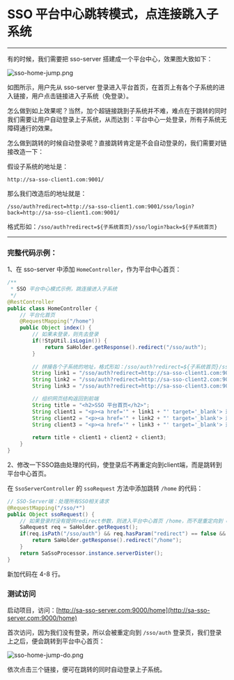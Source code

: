 # SSO 平台中心跳转模式，点连接跳入子系统

--- 

有的时候，我们需要把 sso-server 搭建成一个平台中心，效果图大致如下：

![sso-home-jump.png](https://oss.dev33.cn/sa-token/doc/sso/sso-home-jump.png 's-w-sh')

如图所示，用户先从 sso-server 登录进入平台首页，在首页上有各个子系统的进入链接，用户点击链接进入子系统（免登录）。

怎么做到如上效果呢？当然，加个超链接跳到子系统并不难，难点在于跳转的同时我们需要让用户自动登录上子系统，从而达到：平台中心一处登录，所有子系统无障碍通行的效果。

怎么做到跳转的时候自动登录呢？直接跳转肯定是不会自动登录的，我们需要对链接改造一下：

假设子系统的地址是：

``` url
http://sa-sso-client1.com:9001/
```

那么我们改造后的地址就是：

``` url
/sso/auth?redirect=http://sa-sso-client1.com:9001/sso/login?back=http://sa-sso-client1.com:9001/
```

格式形如：`/sso/auth?redirect=${子系统首页}/sso/login?back=${子系统首页}`

--- 

### 完整代码示例：

1、在 sso-server 中添加 `HomeController`，作为平台中心首页：

``` java
/**
 * SSO 平台中心模式示例，跳连接进入子系统 
 */
@RestController
public class HomeController {
	// 平台化首页
	@RequestMapping("/home")
	public Object index() {
		// 如果未登录，则先去登录
		if(!StpUtil.isLogin()) {
			return SaHolder.getResponse().redirect("/sso/auth");
		}
		
		// 拼接各个子系统的地址，格式形如：/sso/auth?redirect=${子系统首页}/sso/login?back=${子系统首页}
		String link1 = "/sso/auth?redirect=http://sa-sso-client1.com:9001/sso/login?back=http://sa-sso-client1.com:9001/";
		String link2 = "/sso/auth?redirect=http://sa-sso-client2.com:9001/sso/login?back=http://sa-sso-client2.com:9001/";
		String link3 = "/sso/auth?redirect=http://sa-sso-client3.com:9001/sso/login?back=http://sa-sso-client3.com:9001/";

		// 组织网页结构返回到前端 
		String title = "<h2>SSO 平台首页</h2>";
		String client1 = "<p><a href='" + link1 + "' target='_blank'> 进入Client1系统 </a></p>";
		String client2 = "<p><a href='" + link2 + "' target='_blank'> 进入Client2系统 </a></p>";
		String client3 = "<p><a href='" + link3 + "' target='_blank'> 进入Client3系统 </a></p>";
		
		return title + client1 + client2 + client3;
	}
}
```

2、修改一下SSO路由处理的代码，使登录后不再重定向到client端，而是跳转到平台中心首页。

在 `SsoServerController` 的 `ssoRequest` 方法中添加跳转 `/home` 的代码：

``` java
// SSO-Server端：处理所有SSO相关请求 
@RequestMapping("/sso/*")
public Object ssoRequest() {
	// 如果登录时没有提供redirect参数，则进入平台中心首页 /home，而不是重定向到 client 端 
	SaRequest req = SaHolder.getRequest();
	if(req.isPath("/sso/auth") && req.hasParam("redirect") == false && StpUtil.isLogin()) {
		return SaHolder.getResponse().redirect("/home");
	}
	return SaSsoProcessor.instance.serverDister();
}
```

新加代码在 4-8 行。

### 测试访问

启动项目，访问：[http://sa-sso-server.com:9000/home](http://sa-sso-server.com:9000/home)

首次访问，因为我们没有登录，所以会被重定向到 `/sso/auth` 登录页，我们登录上之后，便会跳转到平台中心首页：

![sso-home-jump-do.png](https://oss.dev33.cn/sa-token/doc/sso/sso-home-jump-do.png 's-w-sh')

依次点击三个链接，便可在跳转的同时自动登录上子系统。
